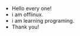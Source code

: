 - Hello every one!
- i am offlinux.
- i am learning programing.
- Thank you!

<!---
offlinux/offlinux is a ✨ special ✨ repository because its `README.md` (this file) appears on your GitHub profile.
You can click the Preview link to take a look at your changes.
--->
